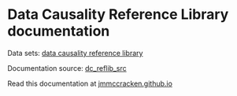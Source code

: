 # Data Causality Reference Library documentation

Data sets: [data causality reference library](https://github.com/jmmccracken/dc_reflib)

Documentation source: [dc_reflib_src](https://github.com/jmmccracken/dc_reflib_src)

Read this documentation at [jmmccracken.github.io](https://jmmccracken.github.io)
